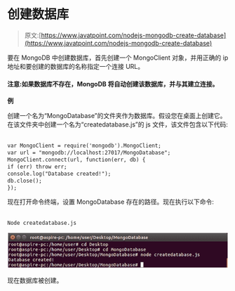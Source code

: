 # 创建数据库

> 原文:[https://www.javatpoint.com/nodejs-mongodb-create-database](https://www.javatpoint.com/nodejs-mongodb-create-database)

要在 MongoDB 中创建数据库，首先创建一个 MongoClient 对象，并用正确的 ip 地址和要创建的数据库的名称指定一个连接 URL。

#### 注意:如果数据库不存在，MongoDB 将自动创建该数据库，并与其建立连接。

**例**

创建一个名为“MongoDatabase”的文件夹作为数据库。假设您在桌面上创建它。在该文件夹中创建一个名为“createdatabase.js”的 js 文件，该文件包含以下代码:

```

var MongoClient = require('mongodb').MongoClient;
var url = "mongodb://localhost:27017/MongoDatabase";
MongoClient.connect(url, function(err, db) {
if (err) throw err;
console.log("Database created!");
db.close();
});

```

现在打开命令终端，设置 MongoDatabase 存在的路径。现在执行以下命令:

```

Node createdatabase.js

```

![Node.js Create database 1](img/0ed34f72c511c10b2e5661c42b51fa4d.png)

现在数据库被创建。